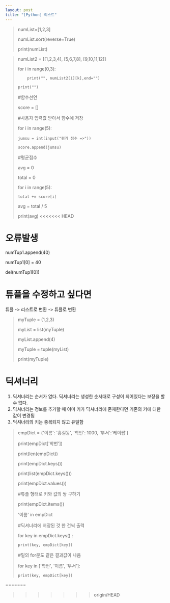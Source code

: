 ```yaml
---
layout: post
title: "[Python] 리스트"
---
```

> numList=[1,2,3]
> 
> numList.sort(reverse=True)
> 
> print(numList)


> numList2 = [[1,2,3,4], [5,6,7,8], [9,10,11,12]]
> 
> 
> for i in range(0,3):
> 
>         print("", numList2[i][k],end="")
> 
>     print("")
> 
> #함수선언
> 
> score = []
> 
> #사용자 입력값 받아서 함수에 저장
> 
> for i in range(5):
> 
>     jumsu = int(input("평가 점수 =>"))
> 
>     score.append(jumsu)
> 
> #평균점수
> 
> avg = 0
> 
> total = 0
> 
> for i in range(5):
> 
>     total += score[i]
> 
> avg = total / 5
> 
> 
> print(avg)
<<<<<<< HEAD


# 오류발생
numTup1.append(40)

numTup1[0] = 40

del(numTup1[0])

# 튜플을 수정하고 싶다면
튜플 -> 리스트로 변환 -> 튜플로 변환

> myTuple = (1,2,3)
> 
> myList = list(myTuple)
> 
> myList.append(4)
> 
> myTuple = tuple(myList)
> 
> print(myTuple)

# 딕셔너리
1. 딕셔너리는 순서가 없다. 딕셔너리는 생성한 순서대로 구성이 되어있다는 보장을 할 수 없다.
2. 딕셔너리는 정보를 추가할 때 이미 키가 딕셔너리에 존재한다면 기존의 키에 대한 값이 변경됨
3. 딕셔너리의 키는 중복되지 않고 유일함

> empDict = {'이름': '홍길동', '학번': 1000, '부서':'케이팝'}
> 
> print(empDict['학번'])
> 
> print(len(empDict))
> 
> print(empDict.keys())
> 
> print(list(empDict.keys()))
> 
> print(empDict.values())
> 
> #튜플 형태로 키와 값의 쌍 구하기
> 
> print(empDict.items())
> 
> '이름' in empDict
> 
> #딕셔너리에 저장된 것 한 건씩 출력
> 
> for key in empDict.keys() :
> 
>     print(key, empDict[key])
>     
> #밑의 for문도 같은 결과값이 나옴
> 
> for key in ['학번', '이름', '부서']:
> 
>     print(key, empDict[key])
=======
> 
>>>>>>> origin/HEAD

